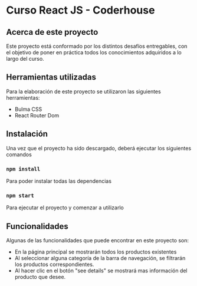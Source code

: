 # Curso React JS - Coderhouse

## Acerca de este proyecto

Este proyecto está conformado por los distintos desafíos entregables, con el objetivo de poner en práctica
todos los conocimientos adquiridos a lo largo del curso.

## Herramientas utilizadas

Para la elaboración de este proyecto se utilizaron las siguientes herramientas:

- Bulma CSS
- React Router Dom

## Instalación

Una vez que el proyecto ha sido descargado, deberá ejecutar los siguientes comandos

### `npm install`

Para poder instalar todas las dependencias

### `npm start`

Para ejecutar el proyecto y comenzar a utilizarlo

## Funcionalidades

Algunas de las funcionalidades que puede encontrar en este proyecto son:

- En la página principal se mostrarán todos los productos existentes
- Al seleccionar alguna categoría de la barra de navegación, se filtrarán los productos correspondientes.
- Al hacer clic en el botón "see details" se mostrará mas información del producto que desee.
